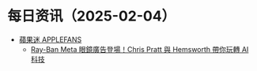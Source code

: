 ﻿# 每日资讯（2025-02-04）

- [蘋果迷 APPLEFANS](https://applefans.today/feed/)
  - [Ray-Ban Meta 眼鏡廣告登場！Chris Pratt 與 Hemsworth 帶你玩轉 AI 科技](https://applefans.today/2025-02-ray-ban-meta-ai-glasses-football-ad-campaign/)
